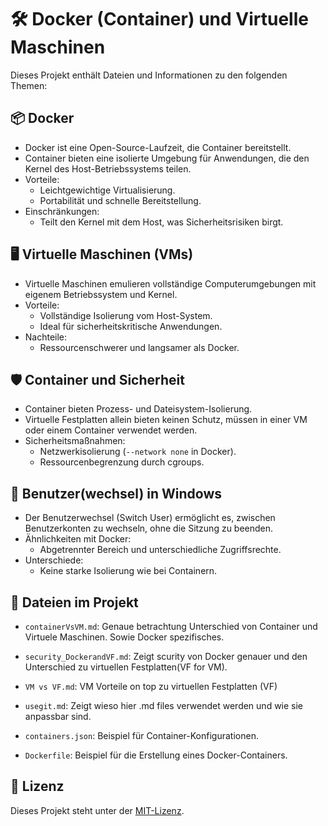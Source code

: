 # 🛠️ Docker (Container) und Virtuelle Maschinen 

Dieses Projekt enthält Dateien und Informationen zu den folgenden Themen:

## 📦 Docker
- Docker ist eine Open-Source-Laufzeit, die Container bereitstellt.
- Container bieten eine isolierte Umgebung für Anwendungen, die den Kernel des Host-Betriebssystems teilen.
- Vorteile:
  - Leichtgewichtige Virtualisierung.
  - Portabilität und schnelle Bereitstellung.
- Einschränkungen:
  - Teilt den Kernel mit dem Host, was Sicherheitsrisiken birgt.

## 🖥️ Virtuelle Maschinen (VMs)
- Virtuelle Maschinen emulieren vollständige Computerumgebungen mit eigenem Betriebssystem und Kernel.
- Vorteile:
  - Vollständige Isolierung vom Host-System.
  - Ideal für sicherheitskritische Anwendungen.
- Nachteile:
  - Ressourcenschwerer und langsamer als Docker.

## 🛡️ Container und Sicherheit
- Container bieten Prozess- und Dateisystem-Isolierung.
- Virtuelle Festplatten allein bieten keinen Schutz, müssen in einer VM oder einem Container verwendet werden.
- Sicherheitsmaßnahmen:
  - Netzwerkisolierung (`--network none` in Docker).
  - Ressourcenbegrenzung durch cgroups.

## 🔄 Benutzer(wechsel) in Windows
- Der Benutzerwechsel (Switch User) ermöglicht es, zwischen Benutzerkonten zu wechseln, ohne die Sitzung zu beenden.
- Ähnlichkeiten mit Docker:
  - Abgetrennter Bereich und unterschiedliche Zugriffsrechte.
- Unterschiede:
  - Keine starke Isolierung wie bei Containern.
 
    
## 📂 Dateien im Projekt
- `containerVsVM.md`: Genaue betrachtung Unterschied von Container und Virtuele Maschinen. Sowie Docker spezifisches.
- `security_DockerandVF.md`: Zeigt scurity von Docker genauer und den Unterschied zu virtuellen Festplatten(VF for VM).
- `VM vs VF.md`: VM Vorteile on top zu virtuellen Festplatten (VF)
- `usegit.md`: Zeigt wieso hier .md files verwendet werden und wie sie anpassbar sind.
  
- `containers.json`: Beispiel für Container-Konfigurationen.
- `Dockerfile`: Beispiel für die Erstellung eines Docker-Containers.

    
## 📜 Lizenz
Dieses Projekt steht unter der [MIT-Lizenz](./LICENCE).
